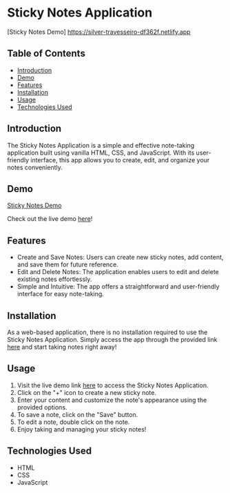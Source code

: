 # Sticky Notes Application

[Sticky Notes Demo] https://silver-travesseiro-df362f.netlify.app

## Table of Contents
- [Introduction](#introduction)
- [Demo](#demo)
- [Features](#features)
- [Installation](#installation)
- [Usage](#usage)
- [Technologies Used](#technologies-used)

## Introduction
The Sticky Notes Application is a simple and effective note-taking application built using vanilla HTML, CSS, and JavaScript. With its user-friendly interface, this app allows you to create, edit, and organize your notes conveniently.

## Demo
[Sticky Notes Demo](link-to-demo-gif.gif)

Check out the live demo [here](https://silver-travesseiro-df362f.netlify.app)!

## Features
- Create and Save Notes: Users can create new sticky notes, add content, and save them for future reference.
- Edit and Delete Notes: The application enables users to edit and delete existing notes effortlessly.
- Simple and Intuitive: The app offers a straightforward and user-friendly interface for easy note-taking.

## Installation
As a web-based application, there is no installation required to use the Sticky Notes Application. Simply access the app through the provided link [here](https://silver-travesseiro-df362f.netlify.app) and start taking notes right away!

## Usage
1. Visit the live demo link [here](https://silver-travesseiro-df362f.netlify.app) to access the Sticky Notes Application.
2. Click on the "+" icon to create a new sticky note.
3. Enter your content and customize the note's appearance using the provided options.
4. To save a note, click on the "Save" button.
5. To edit a note, double click on the note.
7. Enjoy taking and managing your sticky notes!

## Technologies Used
- HTML
- CSS
- JavaScript
